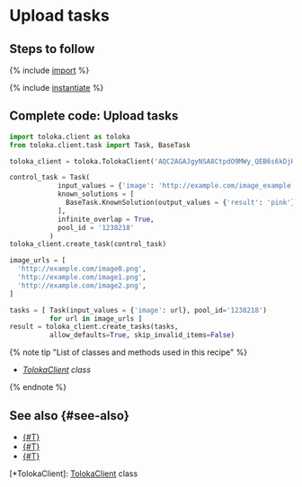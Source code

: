 # Upload tasks

## Steps to follow

{% include [import](../_includes/recipes/import.md) %}

{% include [instantiate](../_includes/recipes/instantiate.md) %}

## Complete code: Upload tasks

```python
import toloka.client as toloka
from toloka.client.task import Task, BaseTask

toloka_client = toloka.TolokaClient('AQC2AGAJgyNSA8CtpdO9MWy_QEB6s6kDjHUoElE', 'PRODUCTION')

control_task = Task(
            input_values = {'image': 'http://example.com/image_example.png'},
            known_solutions = [
              BaseTask.KnownSolution(output_values = {'result': 'pink'})
            ],
            infinite_overlap = True,
            pool_id = '1238218'
          )
toloka_client.create_task(control_task)

image_urls = [
  'http://example.com/image0.png',
  'http://example.com/image1.png',
  'http://example.com/image2.png',
]

tasks = [ Task(input_values = {'image': url}, pool_id='1238218')
          for url in image_urls ]
result = toloka_client.create_tasks(tasks,
          allow_defaults=True, skip_invalid_items=False)
```

{% note tip "List of classes and methods used in this recipe" %}

- _[TolokaClient](../reference/toloka.client.TolokaClient.md) class_

{% endnote %}

## See also {#see-also}

- [{#T}](../../guide/concepts/overview.md)
- [{#T}](./learn-basics.md)
- [{#T}](./use-cases.md)

[*TolokaClient]: [TolokaClient](../reference/toloka.client.TolokaClient.md) class